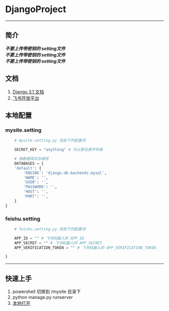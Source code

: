 # DjangoProject

***

## 简介

***不要上传带密钥的 setting文件***  
***不要上传带密钥的 setting文件***  
***不要上传带密钥的 setting文件***  

## 文档

1. [Django 3.1 文档](https://docs.djangoproject.com/zh-hans/3.1/)
2. [飞书开放平台](https://open.feishu.cn/document/uQjL04CN/ucDOz4yN4MjL3gzM)

## 本地配置

### mysite.setting

```python
    # mysite.setting.py 找到下列配置项

    SECRET_KEY = "anything" # 可以是任意字符串

    # 按数据库实际填写
    DATABASES = {
    'default': {
        'ENGINE': 'django.db.backends.mysql',
        'NAME': '',
        'USER': '',
        'PASSWORD': '',
        'HOST': '',
        'PORT': '',
    }
}
```

### feishu.setting

```python
    # feishu.setting.py 找到下列配置项

    APP_ID = "" # 飞书机器人的 APP_ID
    APP_SECRET = "" # 飞书机器人的 APP_SECRET
    APP_VERIFICATION_TOKEN = "" # 飞书机器人的 APP_VERIFICATION_TOKEN

}
```

***

## 快速上手

1. powershell 切换到 /mysite 目录下
2. python manage.py runserver
3. [本地打开](http://127.0.0.1:8000)
